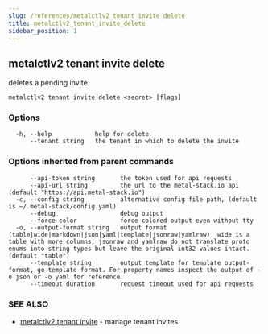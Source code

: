 ```yaml
---
slug: /references/metalctlv2_tenant_invite_delete
title: metalctlv2_tenant_invite_delete
sidebar_position: 1
---
```


## metalctlv2 tenant invite delete

deletes a pending invite

```
metalctlv2 tenant invite delete <secret> [flags]
```

### Options

```
  -h, --help            help for delete
      --tenant string   the tenant in which to delete the invite
```

### Options inherited from parent commands

```
      --api-token string       the token used for api requests
      --api-url string         the url to the metal-stack.io api (default "https://api.metal-stack.io")
  -c, --config string          alternative config file path, (default is ~/.metal-stack/config.yaml)
      --debug                  debug output
      --force-color            force colored output even without tty
  -o, --output-format string   output format (table|wide|markdown|json|yaml|template|jsonraw|yamlraw), wide is a table with more columns, jsonraw and yamlraw do not translate proto enums into string types but leave the original int32 values intact. (default "table")
      --template string        output template for template output-format, go template format. For property names inspect the output of -o json or -o yaml for reference.
      --timeout duration       request timeout used for api requests
```

### SEE ALSO

* [metalctlv2 tenant invite](./metalctlv2_tenant_invite.md)	 - manage tenant invites


